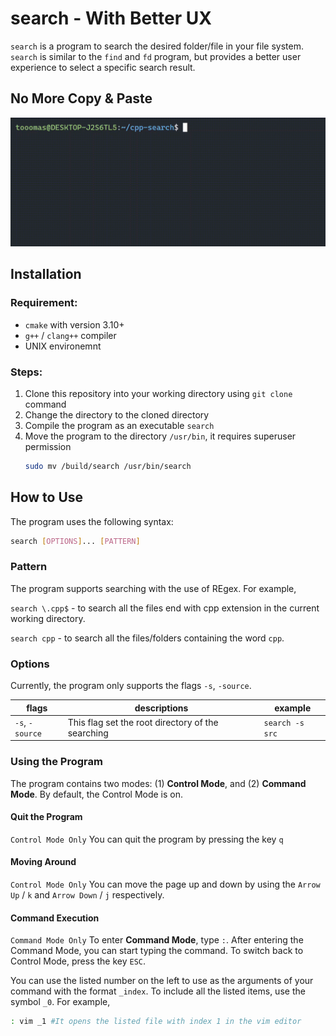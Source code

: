 # search - With Better UX
`search` is a program to search the desired folder/file in your file system. `search` is similar to the `find` and `fd` program, but provides a better user experience to select a specific search result.

## No More Copy & Paste
![Demon-1](asset/demo.gif)

## Installation

### Requirement:
  - `cmake` with version 3.10+
  - `g++` / `clang++` compiler
  - UNIX environemnt

### Steps:
  1. Clone this repository into your working directory using `git clone` command
  2. Change the directory to the cloned directory
  3. Compile the program as an executable `search`
  4. Move the program to the directory `/usr/bin`, it requires superuser permission
      ```bash
      sudo mv /build/search /usr/bin/search
      ```

## How to Use
The program uses the following syntax:
```bash
search [OPTIONS]... [PATTERN]
```
### Pattern
The program supports searching with the use of REgex. For example,

`search \.cpp$` - to search all the files end with cpp extension in the current working directory.

`search cpp` - to search all the files/folders containing the word `cpp`.

### Options
Currently, the program only supports the flags `-s`, `-source`.

| flags | descriptions  | example |
| ------------ | ------------ | ------------ |
|  `-s`, `-source` |  This flag set the root directory of the searching | `search -s src` |

### Using the Program
The program contains two modes: (1) **Control Mode**, and (2) **Command Mode**. By default, the Control Mode is on.

#### Quit the Program
`Control Mode Only` You can quit the program by pressing the key `q`

#### Moving Around
`Control Mode Only` You can move the page up and down by using the `Arrow Up` / `k` and `Arrow Down` / `j` respectively.

#### Command Execution
`Command Mode Only` To enter **Command Mode**, type `:`. After entering the Command Mode, you can start typing the command. To switch back to Control Mode, press the key `ESC`.

You can use the listed number on the left to use as the arguments of your command with the format `_index`. To include all the listed items, use the symbol `_0`. For example,
```bash
: vim _1 #It opens the listed file with index 1 in the vim editor 
```